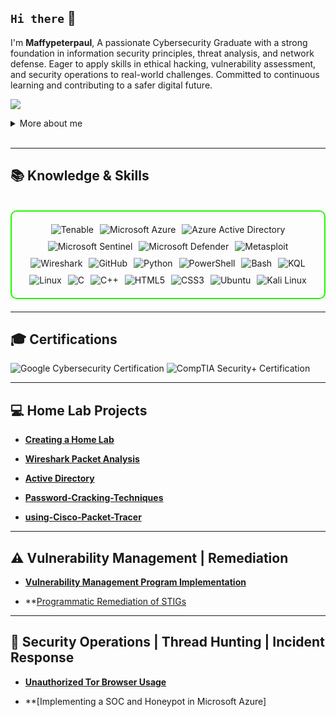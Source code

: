 ## `Hi there` 👋

I'm **Maffypeterpaul**, A passionate Cybersecurity Graduate with a strong foundation in information security principles, threat analysis, and network defense. Eager to apply skills in ethical hacking, vulnerability assessment, and security operations to real-world challenges. Committed to continuous learning and contributing to a safer digital future.

<a href="https://linkedin.com/in/maffy-peterpaul"><img src="https://img.shields.io/badge/-LinkedIn-0072b1?&style=for-the-badge&logo=linkedin&logoColor=white" /></a>

<details>
  <summary>More about me</summary>

- **Name**: Maffy peterpaul
- **From**: Peterborough, United Kingtom
- Cybersecurity Graduate | **Coventry University** 
- I'm a Cybersecurity Graduate  
- Continuously improving my knowledge of **Website Vulnerabilities** and **Cybersecurity Skills**.
- I’m currently learning and exploring **advanced hacking techniques** and **cybersecurity certifications**.

</details>
<br>

---

<h2 id="knowledge_skills" align=''>📚  Knowledge & Skills</h2>

<br>

<div style="border: 2px solid #22F700; border-radius: 10px; padding: 20px; margin-bottom: 20px;">
  <div align="left" style="display: flex; flex-wrap: wrap; justify-content: center; gap: 10px;">


  <img src="https://img.shields.io/badge/Tenable-FF6600?style=for-the-badge&logo=tenable&logoColor=white&color=000000" alt="Tenable" />
      <img src="https://img.shields.io/badge/Microsoft_Azure-0089D6?style=for-the-badge&logo=microsoftazure&logoColor=white&color=000000" alt="Microsoft Azure" />
      <img src="https://img.shields.io/badge/Azure_Active_Directory-0078D4?style=for-the-badge&logo=microsoftazure&logoColor=white&color=000000" alt="Azure Active Directory" />
      <img src="https://img.shields.io/badge/Microsoft_Sentinel-0078D4?style=for-the-badge&logo=microsoftazure&logoColor=white&color=000000" alt="Microsoft Sentinel" />
      <img src="https://img.shields.io/badge/Microsoft_Defender-0078D4?style=for-the-badge&logo=microsoftdefender&logoColor=white&color=000000" alt="Microsoft Defender" />
      <img src="https://img.shields.io/badge/Metasploit-008C8C?style=for-the-badge&logo=metasploit&color=000000" alt="Metasploit" />
      <img src="https://img.shields.io/badge/Wireshark-009639?style=for-the-badge&logo=wireshark&color=000000" alt="Wireshark" />
      <img src="https://img.shields.io/badge/GitHub-181717?style=for-the-badge&logo=github&logoColor=white&color=000000" alt="GitHub" />
      <img src="https://img.shields.io/badge/Python-3776AB?style=for-the-badge&logo=python&color=000000" alt="Python" />
      <img src="https://img.shields.io/badge/PowerShell-5391FE?style=for-the-badge&logo=powershell&logoColor=white&color=000000" alt="PowerShell" />
      <img src="https://img.shields.io/badge/Bash-4EAA25?style=for-the-badge&logo=gnu-bash&logoColor=white&color=000000" alt="Bash" />
      <img src="https://img.shields.io/badge/KQL-0078D4?style=for-the-badge&logoColor=white&color=000000" alt="KQL" />
      <img src="https://img.shields.io/badge/Linux-FCC624?style=for-the-badge&logo=linux&color=000000" alt="Linux" />
      <img src="https://img.shields.io/badge/C-00599C?style=for-the-badge&logo=c&color=000000" alt="C" />
      <img src="https://img.shields.io/badge/C%2B%2B-F34B7F?style=for-the-badge&logo=c%2B%2B&color=000000" alt="C++" />
      <img src="https://img.shields.io/badge/HTML5-5D4B6C?style=for-the-badge&logo=html5&color=000000" alt="HTML5" />
      <img src="https://img.shields.io/badge/CSS3-2965F1?style=for-the-badge&logo=css3&color=000000" alt="CSS3" />
      <img src="https://img.shields.io/badge/Ubuntu-E95420?style=for-the-badge&logo=ubuntu&color=000000" alt="Ubuntu" />
      <img src="https://img.shields.io/badge/Kali_Linux-557C94?style=for-the-badge&logo=kali-linux&color=000000" alt="Kali Linux" />
      
      

  </div>
</div>

---
<h2 id="Certifications" align=''>🎓  Certifications </h2>

<div>
<img src="https://img.shields.io/badge/Google-Cybersecurity%20Certified-blue?style=for-the-badge&color=000000" alt="Google Cybersecurity Certification" />
<img src="https://img.shields.io/badge/CompTIA_Security%2B-Certified-red?style=for-the-badge&color=000000" alt="CompTIA Security+ Certification" />

</div>

---

<h2 id=" Projects" align=''>💻 Home Lab Projects </h2>

- **[Creating a Home Lab](https://github.com/Maffypeterp/Creating-a-Home-Lab)**

- **[Wireshark Packet Analysis](https://github.com/Maffypeterp/Wireshark-Packet-Analysis)** 

- **[Active Directory](https://github.com/Maffypeterp/Active-Directory)**

- **[Password-Cracking-Techniques](https://github.com/Maffypeterp/Password-Cracking-Techniques)**    

- **[using-Cisco-Packet-Tracer](https://github.com/Maffypeterp/Setting-up-and-using-Cisco-Packet-Tracer)**


---

<h2 id="Vulnerability Management |  Remediation" align=''>⚠️ Vulnerability Management   |   Remediation </h2>

- **[Vulnerability Management Program Implementation](https://github.com/Maffypeterp/Vulnerability-Management-Program-Implementation)**

- **[Programmatic Remediation of STIGs](https://github.com/Maffypeterp/Programmatic-Remediation-of-STIGs)


---

<h2 id="Security Operations|Thread Detection|Incident Response" align=''>🚨  Security Operations   |  Thread Hunting  |  Incident Response </h2>

- **[Unauthorized Tor Browser Usage](https://github.com/Maffypeterp/Unauthorized-Tor-Browser-Usage)**

- **[Implementing a SOC and Honeypot in Microsoft Azure]
  
